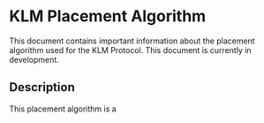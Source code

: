 # KLM Placement Algorithm

This document contains important information about the placement algorithm used for the KLM Protocol. This document is currently in development.

## Description

This placement algorithm is a

